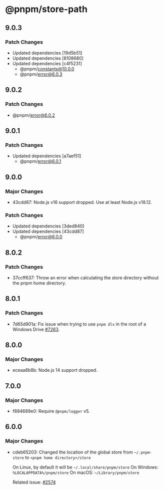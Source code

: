 # @pnpm/store-path

## 9.0.3

### Patch Changes

- Updated dependencies [19d5b51]
- Updated dependencies [8108680]
- Updated dependencies [c4f5231]
  - @pnpm/constants@10.0.0
  - @pnpm/error@6.0.3

## 9.0.2

### Patch Changes

- @pnpm/error@6.0.2

## 9.0.1

### Patch Changes

- Updated dependencies [a7aef51]
  - @pnpm/error@6.0.1

## 9.0.0

### Major Changes

- 43cdd87: Node.js v16 support dropped. Use at least Node.js v18.12.

### Patch Changes

- Updated dependencies [3ded840]
- Updated dependencies [43cdd87]
  - @pnpm/error@6.0.0

## 8.0.2

### Patch Changes

- 37ccff637: Throw an error when calculating the store directory without the pnpm home directory.

## 8.0.1

### Patch Changes

- 7d65d901a: Fix issue when trying to use `pnpm dlx` in the root of a Windows Drive [#7263](https://github.com/pnpm/pnpm/issues/7263).

## 8.0.0

### Major Changes

- eceaa8b8b: Node.js 14 support dropped.

## 7.0.0

### Major Changes

- f884689e0: Require `@pnpm/logger` v5.

## 6.0.0

### Major Changes

- cdeb65203: Changed the location of the global store from `~/.pnpm-store` to `<pnpm home directory>/store`

  On Linux, by default it will be `~/.local/share/pnpm/store`
  On Windows: `%LOCALAPPDATA%/pnpm/store`
  On macOS: `~/Library/pnpm/store`

  Related issue: [#2574](https://github.com/pnpm/pnpm/issues/2574)
